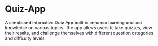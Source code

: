 # Quiz-App
A simple and interactive Quiz App built to enhance learning and test knowledge on various topics. The app allows users to take quizzes, view their results, and challenge themselves with different question categories and difficulty levels.
